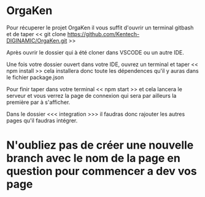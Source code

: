 # OrgaKen

Pour récuperer le projet OrgaKen il vous suffit d'ouvrir un terminal gitbash et de taper << git clone https://github.com/Kentech-DIGINAMIC/OrgaKen.git >>

Après ouvrir le dossier qui à été cloner dans VSCODE ou un autre IDE.

Une fois votre dossier ouvert dans votre IDE, ouvrez un terminal et taper << npm install >> cela installera donc toute les dépendences qu'il y auras dans le fichier package.json

Pour finir taper dans votre terminal << npm start >> et cela lancera le serveur et vous verrez la page de connexion qui sera par ailleurs la première par à s'afficher.

Dans le dossier <<< integration >>> il faudras donc rajouter les autres pages qu'il faudras intégrer.

# N'oubliez pas de créer une nouvelle branch avec le nom de la page en question pour commencer a dev vos page #
